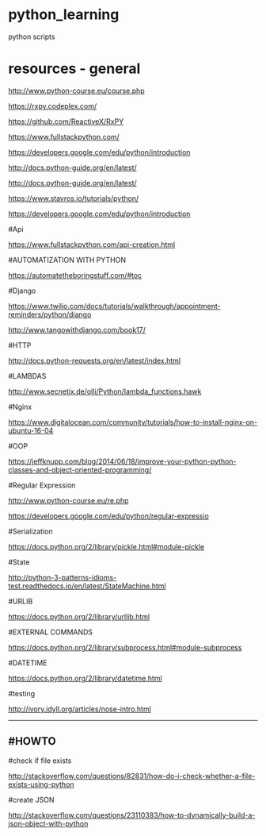 # python_learning
python scripts


# resources - general

http://www.python-course.eu/course.php

https://rxpy.codeplex.com/

https://github.com/ReactiveX/RxPY

https://www.fullstackpython.com/

https://developers.google.com/edu/python/introduction

http://docs.python-guide.org/en/latest/

http://docs.python-guide.org/en/latest/

https://www.stavros.io/tutorials/python/

https://developers.google.com/edu/python/introduction

#Api

https://www.fullstackpython.com/api-creation.html

#AUTOMATIZATION WITH PYTHON

https://automatetheboringstuff.com/#toc


#Django

https://www.twilio.com/docs/tutorials/walkthrough/appointment-reminders/python/django

http://www.tangowithdjango.com/book17/

#HTTP

http://docs.python-requests.org/en/latest/index.html


#LAMBDAS

http://www.secnetix.de/olli/Python/lambda_functions.hawk


#Nginx

https://www.digitalocean.com/community/tutorials/how-to-install-nginx-on-ubuntu-16-04

#OOP

https://jeffknupp.com/blog/2014/06/18/improve-your-python-python-classes-and-object-oriented-programming/

#Regular Expression

http://www.python-course.eu/re.php

https://developers.google.com/edu/python/regular-expressio

#Serialization

https://docs.python.org/2/library/pickle.html#module-pickle

#State

http://python-3-patterns-idioms-test.readthedocs.io/en/latest/StateMachine.html

#URLIB

https://docs.python.org/2/library/urllib.html

#EXTERNAL COMMANDS

https://docs.python.org/2/library/subprocess.html#module-subprocess

#DATETIME

https://docs.python.org/2/library/datetime.html

#testing

http://ivory.idyll.org/articles/nose-intro.html

-----------
#HOWTO
-----------

#check if file exists

http://stackoverflow.com/questions/82831/how-do-i-check-whether-a-file-exists-using-python

#create JSON

http://stackoverflow.com/questions/23110383/how-to-dynamically-build-a-json-object-with-python
